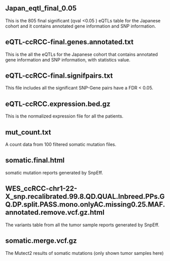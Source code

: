 
## Japan_eqtl_final_0.05
This is the 805 final significant (qval <0.05 ) eQTLs table for the Japanese cohort and it contains annotated gene information and SNP information.

## eQTL-ccRCC-final.genes.annotated.txt
This is the all the eQTLs for the Japanese cohort that contains annotated gene information and SNP information, with statistics value.

## eQTL-ccRCC-final.signifpairs.txt
This file includes all the significant SNP-Gene pairs have a FDR < 0.05.

## eQTL-ccRCC.expression.bed.gz
This is the normalized expression file for all the patients.

## mut_count.txt
A count data from 100 filtered somatic mutation files.

## somatic.final.html
somatic mutation reports generated by SnpEff.

## WES_ccRCC-chr1-22-X_snp.recalibrated.99.8.QD.QUAL.Inbreed.PPs.GQ.DP.split.PASS.mono.onlyAC.missing0.25.MAF.annotated.remove.vcf.gz.html
The variants table from all the tumor sample reports generated by SnpEff.

## somatic.merge.vcf.gz
The Mutect2 results of somatic mutations (only shown tumor samples here)
